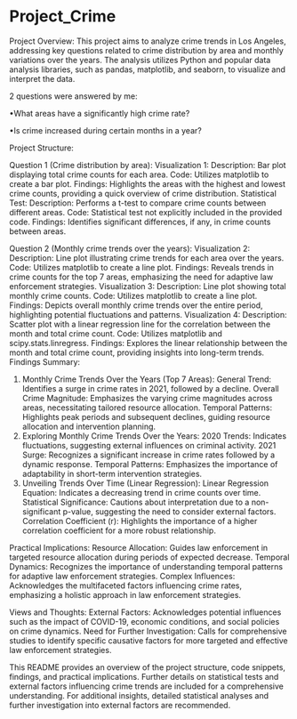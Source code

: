 # Project_Crime
Project Overview:
This project aims to analyze crime trends in Los Angeles, addressing key questions related to crime distribution by area and monthly variations over the years. The analysis utilizes Python and popular data analysis libraries, such as pandas, matplotlib, and seaborn, to visualize and interpret the data.

2 questions were answered by me: 

•What areas have a significantly high crime rate?

•Is crime increased during certain months in a year?

Project Structure:

Question 1 (Crime distribution by area):
Visualization 1:
Description: Bar plot displaying total crime counts for each area.
Code: Utilizes matplotlib to create a bar plot.
Findings: Highlights the areas with the highest and lowest crime counts, providing a quick overview of crime distribution.
Statistical Test:
Description: Performs a t-test to compare crime counts between different areas.
Code: Statistical test not explicitly included in the provided code.
Findings: Identifies significant differences, if any, in crime counts between areas.

Question 2 (Monthly crime trends over the years):
Visualization 2:
Description: Line plot illustrating crime trends for each area over the years.
Code: Utilizes matplotlib to create a line plot.
Findings: Reveals trends in crime counts for the top 7 areas, emphasizing the need for adaptive law enforcement strategies.
Visualization 3:
Description: Line plot showing total monthly crime counts.
Code: Utilizes matplotlib to create a line plot.
Findings: Depicts overall monthly crime trends over the entire period, highlighting potential fluctuations and patterns.
Visualization 4:
Description: Scatter plot with a linear regression line for the correlation between the month and total crime count.
Code: Utilizes matplotlib and scipy.stats.linregress.
Findings: Explores the linear relationship between the month and total crime count, providing insights into long-term trends.
Findings Summary:
1. Monthly Crime Trends Over the Years (Top 7 Areas):
General Trend: Identifies a surge in crime rates in 2021, followed by a decline.
Overall Crime Magnitude: Emphasizes the varying crime magnitudes across areas, necessitating tailored resource allocation.
Temporal Patterns: Highlights peak periods and subsequent declines, guiding resource allocation and intervention planning.
2. Exploring Monthly Crime Trends Over the Years:
2020 Trends: Indicates fluctuations, suggesting external influences on criminal activity.
2021 Surge: Recognizes a significant increase in crime rates followed by a dynamic response.
Temporal Patterns: Emphasizes the importance of adaptability in short-term intervention strategies.
3. Unveiling Trends Over Time (Linear Regression):
Linear Regression Equation: Indicates a decreasing trend in crime counts over time.
Statistical Significance: Cautions about interpretation due to a non-significant p-value, suggesting the need to consider external factors.
Correlation Coefficient (r): Highlights the importance of a higher correlation coefficient for a more robust relationship.

Practical Implications:
Resource Allocation: Guides law enforcement in targeted resource allocation during periods of expected decrease.
Temporal Dynamics: Recognizes the importance of understanding temporal patterns for adaptive law enforcement strategies.
Complex Influences: Acknowledges the multifaceted factors influencing crime rates, emphasizing a holistic approach in law enforcement strategies.

Views and Thoughts:
External Factors: Acknowledges potential influences such as the impact of COVID-19, economic conditions, and social policies on crime dynamics.
Need for Further Investigation: Calls for comprehensive studies to identify specific causative factors for more targeted and effective law enforcement strategies.

This README provides an overview of the project structure, code snippets, findings, and practical implications. Further details on statistical tests and external factors influencing crime trends are included for a comprehensive understanding. For additional insights, detailed statistical analyses and further investigation into external factors are recommended.







